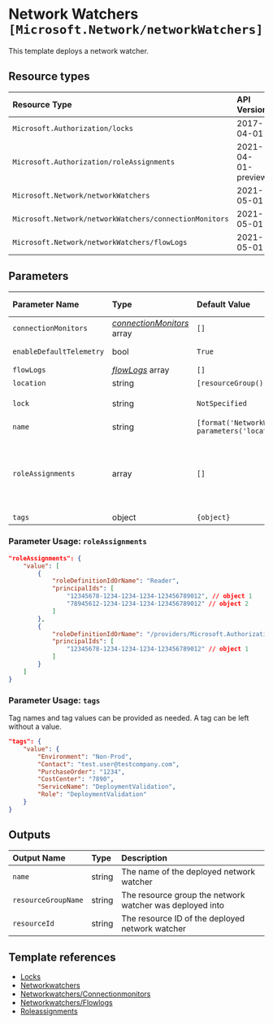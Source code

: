 # Network Watchers `[Microsoft.Network/networkWatchers]`

This template deploys a network watcher.

## Resource types

| Resource Type | API Version |
| :-- | :-- |
| `Microsoft.Authorization/locks` | 2017-04-01 |
| `Microsoft.Authorization/roleAssignments` | 2021-04-01-preview |
| `Microsoft.Network/networkWatchers` | 2021-05-01 |
| `Microsoft.Network/networkWatchers/connectionMonitors` | 2021-05-01 |
| `Microsoft.Network/networkWatchers/flowLogs` | 2021-05-01 |

## Parameters

| Parameter Name | Type | Default Value | Possible Values | Description |
| :-- | :-- | :-- | :-- | :-- |
| `connectionMonitors` | _[connectionMonitors](connectionMonitors/readme.md)_ array | `[]` |  | Optional. Array that contains the Connection Monitors |
| `enableDefaultTelemetry` | bool | `True` |  | Optional. Enable telemetry via the Customer Usage Attribution ID (GUID). |
| `flowLogs` | _[flowLogs](flowLogs/readme.md)_ array | `[]` |  | Optional. Array that contains the Flow Logs |
| `location` | string | `[resourceGroup().location]` |  | Optional. Location for all resources. |
| `lock` | string | `NotSpecified` | `[CanNotDelete, NotSpecified, ReadOnly]` | Optional. Specify the type of lock. |
| `name` | string | `[format('NetworkWatcher_{0}', parameters('location'))]` |  | Required. Name of the Network Watcher resource (hidden) |
| `roleAssignments` | array | `[]` |  | Optional. Array of role assignment objects that contain the 'roleDefinitionIdOrName' and 'principalId' to define RBAC role assignments on this resource. In the roleDefinitionIdOrName attribute, you can provide either the display name of the role definition, or its fully qualified ID in the following format: '/providers/Microsoft.Authorization/roleDefinitions/c2f4ef07-c644-48eb-af81-4b1b4947fb11' |
| `tags` | object | `{object}` |  | Optional. Tags of the resource. |


### Parameter Usage: `roleAssignments`

```json
"roleAssignments": {
    "value": [
        {
            "roleDefinitionIdOrName": "Reader",
            "principalIds": [
                "12345678-1234-1234-1234-123456789012", // object 1
                "78945612-1234-1234-1234-123456789012" // object 2
            ]
        },
        {
            "roleDefinitionIdOrName": "/providers/Microsoft.Authorization/roleDefinitions/c2f4ef07-c644-48eb-af81-4b1b4947fb11",
            "principalIds": [
                "12345678-1234-1234-1234-123456789012" // object 1
            ]
        }
    ]
}
```

### Parameter Usage: `tags`

Tag names and tag values can be provided as needed. A tag can be left without a value.

```json
"tags": {
    "value": {
        "Environment": "Non-Prod",
        "Contact": "test.user@testcompany.com",
        "PurchaseOrder": "1234",
        "CostCenter": "7890",
        "ServiceName": "DeploymentValidation",
        "Role": "DeploymentValidation"
    }
}
```

## Outputs

| Output Name | Type | Description |
| :-- | :-- | :-- |
| `name` | string | The name of the deployed network watcher |
| `resourceGroupName` | string | The resource group the network watcher was deployed into |
| `resourceId` | string | The resource ID of the deployed network watcher |

## Template references

- [Locks](https://docs.microsoft.com/en-us/azure/templates/Microsoft.Authorization/2017-04-01/locks)
- [Networkwatchers](https://docs.microsoft.com/en-us/azure/templates/Microsoft.Network/2021-05-01/networkWatchers)
- [Networkwatchers/Connectionmonitors](https://docs.microsoft.com/en-us/azure/templates/Microsoft.Network/2021-05-01/networkWatchers/connectionMonitors)
- [Networkwatchers/Flowlogs](https://docs.microsoft.com/en-us/azure/templates/Microsoft.Network/2021-05-01/networkWatchers/flowLogs)
- [Roleassignments](https://docs.microsoft.com/en-us/azure/templates/Microsoft.Authorization/roleAssignments)
